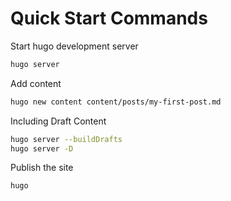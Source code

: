 # Quick Start Commands

Start hugo development server

```sh
hugo server
```

Add content

```sh
hugo new content content/posts/my-first-post.md
```

Including Draft Content

```sh
hugo server --buildDrafts
hugo server -D
```

Publish the site

```sh
hugo
```